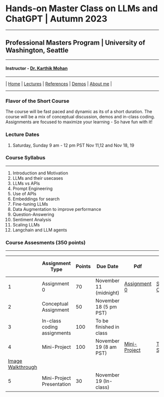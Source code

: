 
# Hands-on Master Class on LLMs and ChatGPT | Autumn 2023

***
 
## Professional Masters Program | University of Washington, Seattle 

***


#### Instructor - [Dr. Karthik Mohan](https://www.ece.uw.edu/people/karthik-mohan/)

***


| [Home](index.md)  | [Lectures](lectures.md)    | [References](references.md) | [Demos](demos.md) | [About me](karthik.md) |


***

### Flavor of the Short Course
The course will be fast paced and dynamic as its of a short duration. The course will be a mix of conceptual discussion, demos and in-class coding. Assignments are focused to maximize your learning - So have fun with it!

### Lecture Dates
1. Saturday, Sunday 9 am - 12 pm PST
Nov 11,12 and Nov 18, 19

### Course Syllabus

***
 
1. Introduction and Motivation
1. LLMs and their usecases
1. LLMs vs APIs
1. Prompt Engineering
1. Use of APIs 
1. Embeddings for search
1. Fine-tuning LLMs
1. Data Augmentation to improve performance
1. Question-Answering
1. Sentiment Analysis
1. Scaling LLMs 
1. Langchain and LLM agents

### Course Assesments (350 points)

***


|  | Assignment Type | Points | Due Date | Pdf | Starter Code (if any)
| --- | --- | --- | --- | --- | --- |
| 1 | Assignment 0 |  70 | November 11 (midnight) | [Assignment 0](Assessments/Assignment_0.pdf)  | [Starter Code](search_starter_code.py)  | 
| 2 | Conceptual Assignment | 50 | November 18 (5 pm PST) |  |  |
| 3 | In-class coding assignments | 100 | To be finished in class |  |  |
| 4 | Mini-Project | 100 | November 19 (8 am PST) |[Mini-Project](Assessments/Mini_Project_LLM_2023.pdf) |[Text2Image Starter](Lectures/Text_to_Image_Demo.ipynb)
[Image Walkthrough](Lectures/Nov_18_2023_Class_Walkthrough.ipynb)|
| 5 | Mini-Project Presentation | 30 | November 19 (In-class) | | |



